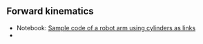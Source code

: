 ## Forward kinematics 


- Notebook: [Sample code of a robot arm using cylinders as links](https://github.com/eraldoribeiro/robot-arm-3D-basic/blob/main/robot3D_basic.ipynb)
- 
